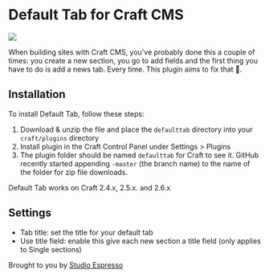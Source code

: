 # Default Tab for Craft CMS

<img src="http://studioespresso.co/assets/plugins/craft_defaulttab_banner.png">

When building sites with Craft CMS, you've probably done this a couple of times: you create a new section, you go to add fields and the first thing you have to do is add a news tab. Every time. This plugin aims to fix that 🎉.

## Installation

To install Default Tab, follow these steps:

1. Download & unzip the file and place the `defaulttab` directory into your `craft/plugins` directory
2. Install plugin in the Craft Control Panel under Settings > Plugins
3. The plugin folder should be named `defaulttab` for Craft to see it.  GitHub recently started appending `-master` (the branch name) to the name of the folder for zip file downloads.

Default Tab works on Craft 2.4.x, 2.5.x. and 2.6.x

## Settings
- Tab title: set the title for your default tab
- Use title field: enable this give each new section a title field (only applies to Single sections)

Brought to you by [Studio Espresso](https://studioespresso.co)
